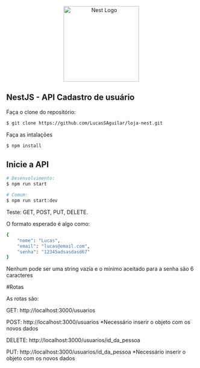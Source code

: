 <p align="center">
  <a href="http://nestjs.com/" target="blank"><img src="https://nestjs.com/img/logo-small.svg" width="200" alt="Nest Logo" /></a>
</p>

[circleci-image]: https://img.shields.io/circleci/build/github/nestjs/nest/master?token=abc123def456
[circleci-url]: https://circleci.com/gh/nestjs/nest

## NestJS - API Cadastro de usuário


Faça o clone do repositório:
```bash
$ git clone https://github.com/LucasSAguilar/loja-nest.git
```
Faça as intalações
```bash
$ npm install
```

## Inicie a API

```bash
# Desenvolvimento:
$ npm run start

# Comum:
$ npm run start:dev
```
Teste: GET, POST, PUT, DELETE.

O formato esperado é algo como:
```bash
{
    "nome": "Lucas",
    "email": "lucas@email.com",
    "senha": "12345adsasdasd67" 
}
```
Nenhum pode ser uma string vazia e o mínimo aceitado para a senha são 6 caracteres

#Rotas

As rotas são:

GET:
  http://localhost:3000/usuarios

POST:
  http://localhost:3000/usuarios
  *Necessário inserir o objeto com os novos dados

DELETE:
  http://localhost:3000/usuarios/id_da_pessoa

PUT:
  http://localhost:3000/usuarios/id_da_pessoa
  *Necessário inserir o objeto com os novos dados
